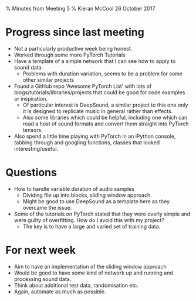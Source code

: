 % Minutes from Meeting 5
% Kieran McCool
26 October 2017

# Progress since last meeting

* Not a particularly productive week being honest.
* Worked through some more PyTorch Tutorials
* Have a template of a simple network that I can see how to apply to sound data.
    - Problems with duration variation, seems to be a problem for some other similar projects
* Found a GitHub repo 'Awesome PyTorch List' with lots of blogs/tutorials/libraries/projects that could be good for code examples or inspiration.
    - Of particular interest is DeepSound, a similar project to this one only it is designed to replicate music in general rather than effects.
    - Also some libraries which could be helpful, including one which can read a host of sound formats and convert them straight into PyTorch tensors.
* Also spend a little time playing with PyTorch in an iPython console, tabbing through and googling functions, classes that looked interesting/useful.

# Questions
 
* How to handle variable duration of audio samples
    - Dividing file up into blocks, sliding window approach.
    - Might be good to use DeepSound as a template here as they overcame the issue.
* Some of the tutorials on PyTorch stated that they were overly simple and were guilty of overfitting. How do I avoid this with my project?
    - The key is to have a large and varied set of training data.

# For next week

* Aim to have an implementation of the sliding window approach
* Would be good to have some kind of network up and running and processing sound data.
* Think about additional test data, randomisation etc.
* Again, automate as much as possible.
